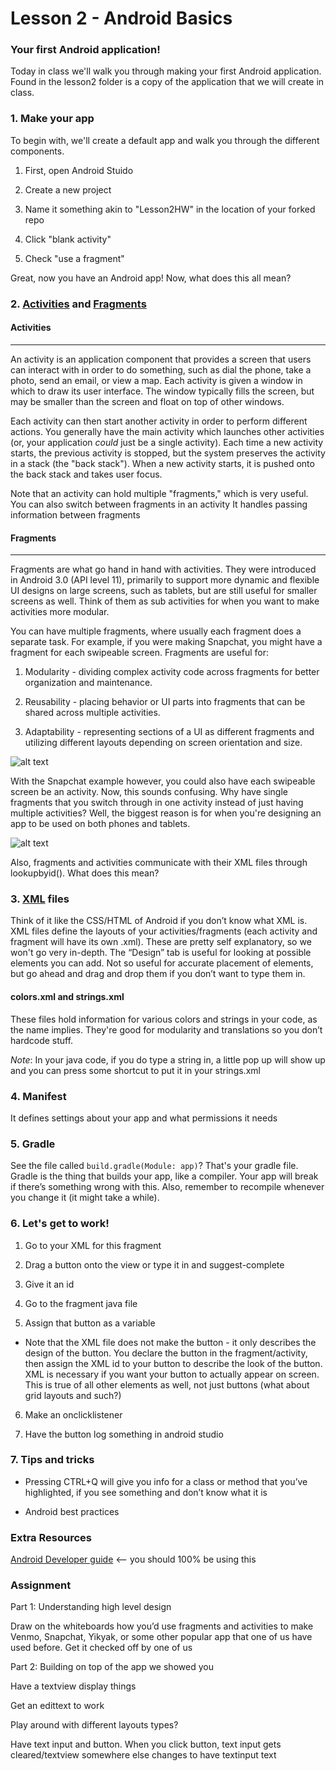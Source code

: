 # Lesson 2 - Android Basics
### Your first Android application!
Today in class we'll walk you through making your first Android application. Found in the lesson2 folder is a copy of the application that we will create in class.

### 1. Make your app
To begin with, we'll create a default app and walk you through the different components.

1. First, open Android Stuido

2. Create a new project

3. Name it something akin to "Lesson2HW" in the location of your forked repo

4. Click "blank activity"

5. Check "use a fragment"

Great, now you have an Android app! Now, what does this all mean?

### 2. [Activities](https://developer.android.com/guide/components/activities.html) and [Fragments](https://developer.android.com/guide/components/fragments.html)

#### Activities
------

An activity is an application component that provides a screen that users can interact with in order to do something, such as dial the phone, take a photo, send an email, or view a map. Each activity is given a window in which to draw its user interface. The window typically fills the screen, but may be smaller than the screen and float on top of other windows.

Each activity can then start another activity in order to perform different actions. You generally have the main activity which launches other activities (or, your application *could* just be a single activity). Each time a new activity starts, the previous activity is stopped, but the system preserves the activity in a stack (the "back stack"). When a new activity starts, it is pushed onto the back stack and takes user focus.

Note that an activity can hold multiple "fragments," which is very useful. You can also switch between fragments in an activity
It handles passing information between fragments

#### Fragments
------

Fragments are what go hand in hand with activities. They were introduced in Android 3.0 (API level 11), primarily to support more dynamic and flexible UI designs on large screens, such as tablets, but are still useful for smaller screens as well. Think of them as sub activities for when you want to make activities more modular.

You can have multiple fragments, where usually each fragment does a separate task. For example, if you were making Snapchat, you might have a fragment for each swipeable screen. Fragments are useful for:

1. Modularity - dividing complex activity code across fragments for better organization and maintenance.

2. Reusability - placing behavior or UI parts into fragments that can be shared across multiple activities.

3. Adaptability - representing sections of a UI as different fragments and utilizing different layouts depending on screen orientation and size.

![alt text][fragment]

With the Snapchat example however, you could also have each swipeable screen be an activity. Now, this sounds confusing. Why have single fragments that you switch through in one activity instead of just having multiple activities? Well, the biggest reason is for when you're designing an app to be used on both phones and tablets.

![alt text][activityfrag]

Also, fragments and activities communicate with their XML files through lookupbyid(). What does this mean?

[fragment]: https://cdn2.raywenderlich.com/wp-content/uploads/2015/10/android_fragments_d001_why_fragments.png "fragments are very cool, I promise"
[activityfrag]: https://camo.githubusercontent.com/b768afff0888fcb8cbe1704b0609b53110276969/687474703a2f2f646576656c6f7065722e616e64726f69642e636f6d2f696d616765732f66756e64616d656e74616c732f667261676d656e74732e706e67 "see how useful fragments are?"

### 3. [XML](https://developer.android.com/guide/topics/ui/declaring-layout.html) files
Think of it like the CSS/HTML of Android if you don’t know what XML is. XML files define the layouts of your activities/fragments (each activity and fragment will have its own .xml). These are pretty self explanatory, so we won't go very in-depth.
The “Design” tab is useful for looking at possible elements you can add. Not so useful for accurate placement of elements, but go ahead and drag and drop them if you don’t want to type them in.

#### colors.xml and strings.xml
These files hold information for various colors and strings in your code, as the name implies. They're good for modularity and translations so you don’t hardcode stuff.

*Note*: In your java code, if you do type a string in, a little pop up will show up and you can press some shortcut to put it in your strings.xml

### 4. Manifest
It defines settings about your app and what permissions it needs

### 5. Gradle
See the file called `build.gradle(Module: app)`? That's your gradle file. Gradle is the thing that builds your app, like a compiler. Your app will break if there’s something wrong with this. Also, remember to recompile whenever you change it (it might take a while).

### 6. Let's get to work!
1. Go to your XML for this fragment

2. Drag a button onto the view or type it in and suggest-complete

3. Give it an id

4. Go to the fragment java file

5. Assign that button as a variable

  * Note that the XML file does not make the button - it only describes the design of the button. You declare the button in the fragment/activity, then assign the XML id to your button to describe the look of the button. XML is necessary if you want your button to actually appear on screen. This is true of all other elements as well, not just buttons (what about grid layouts and such?)

6. Make an onclicklistener

7. Have the button log something in android studio

### 7. Tips and tricks
* Pressing CTRL+Q will give you info for a class or method that you’ve highlighted, if you see something and don’t know what it is

* Android best practices

### Extra Resources
[Android Developer guide](https://developer.android.com/develop/index.html) <-- you should 100% be using this

### Assignment

Part 1: Understanding high level design

Draw on the whiteboards how you’d use fragments and activities to make Venmo, Snapchat, Yikyak, or some other popular app that one of us have used before. Get it checked off by one of us

Part 2: Building on top of the app we showed you

Have a textview display things

Get an edittext to work

Play around with different layouts types?

Have text input and button. When you click button, text input gets cleared/textview somewhere else changes to have textinput text
